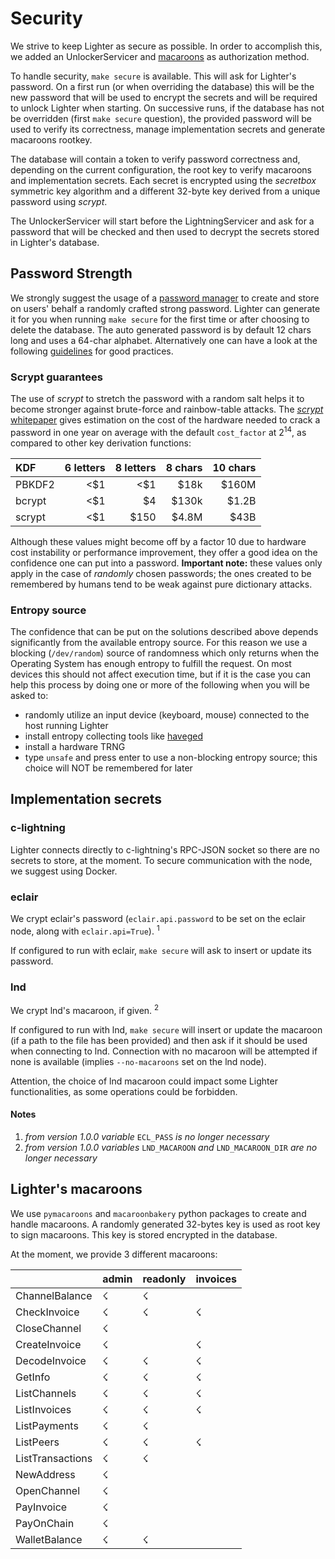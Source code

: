 # Security

We strive to keep Lighter as secure as possible.
In order to accomplish this, we added an UnlockerServicer and
[macaroons](https://ai.google/research/pubs/pub41892)
as authorization method.

To handle security, `make secure` is available.
This will ask for Lighter's password.
On a first run (or when overriding the database) this will be the new password
that will be used to encrypt the secrets and will be required to unlock Lighter
when starting.
On successive runs, if the database has not be overridden (first
`make secure` question), the provided password will be used to verify its
correctness, manage implementation secrets and generate macaroons rootkey.

The database will contain a token to verify password correctness and, depending
on the current configuration, the root key to verify macaroons and
implementation secrets.
Each secret is encrypted using the _secretbox_ symmetric key algorithm and
a different 32-byte key derived from a unique password using _scrypt_.

The UnlockerServicer will start before the LightningServicer and ask for a
password that will be checked and then used to decrypt the secrets stored in
Lighter's database.

## Password Strength

We strongly suggest the usage of a
[password manager](https://en.wikipedia.org/wiki/List_of_password_managers)
to create and store on users' behalf a randomly crafted strong password.
Lighter can generate it for you when running `make secure` for the first
time or after choosing to delete the database.
The auto generated password is by default 12 chars long and uses a 64-char
alphabet.
Alternatively one can have a look at the following
[guidelines](https://en.wikipedia.org/wiki/Password_strength#Guidelines_for_strong_passwords)
for good practices.

### Scrypt guarantees

The use of _scrypt_ to stretch the password with a random salt helps it to
become stronger against brute-force and rainbow-table attacks. The
[_scrypt_ whitepaper](http://www.tarsnap.com/scrypt/scrypt.pdf)
gives estimation on the cost of the hardware needed to crack a password in one
year on average with the default `cost_factor` at 2<sup>14</sup>, as compared
to other key derivation functions:

|KDF   |6 letters|8 letters|8 chars|10 chars|
|:-----|--------:|--------:|------:|-------:|
|PBKDF2|<$1      |<$1      |$18k   |$160M   |
|bcrypt|<$1      |$4       |$130k  |$1.2B   |
|scrypt|<$1      |$150     |$4.8M  |$43B    |

Although these values might become off by a factor 10 due to hardware cost
instability or performance improvement, they offer a good idea on the confidence
one can put into a password.
__Important note:__ these values only apply in the case of _randomly_ chosen
passwords; the ones created to be remembered by humans tend to be weak against
pure dictionary attacks.

### Entropy source

The confidence that can be put on the solutions described above depends
significantly from the available entropy source. For this reason we use a
blocking (`/dev/random`) source of randomness which only returns when the
Operating System has enough entropy to fulfill the request.
On most devices this should not affect execution time, but if it is the case
you can help this process by doing one or more of the following when you will
be asked to:
* randomly utilize an input device (keyboard, mouse) connected to the host
running Lighter
* install entropy collecting tools like
[haveged](https://linux.die.net/man/8/haveged)
* install a hardware TRNG
* type `unsafe` and press enter to use a non-blocking entropy source; this
choice will NOT be remembered for later

## Implementation secrets

### c-lightning

Lighter connects directly to c-lightning's RPC-JSON socket so there are no
secrets to store, at the moment.
To secure communication with the node, we suggest using Docker.

### eclair

We crypt eclair's password (`eclair.api.password` to be set on the eclair node,
along with `eclair.api=True`). <sup>1</sup>

If configured to run with eclair, `make secure` will ask to insert or
update its password.

### lnd

We crypt lnd's macaroon, if given. <sup>2</sup>

If configured to run with lnd, `make secure` will insert or update the macaroon
(if a path to the file has been provided) and then ask if it should be used when
connecting to lnd. Connection with no macaroon will be attempted if none is
available (implies `--no-macaroons` set on the lnd node).

Attention, the choice of lnd macaroon could impact some Lighter functionalities,
as some operations could be forbidden.

#### Notes

1. _from version 1.0.0 variable_ `ECL_PASS` _is no longer necessary_
2. _from version 1.0.0 variables_ `LND_MACAROON` _and_ `LND_MACAROON_DIR` _are no longer
   necessary_


## Lighter's macaroons

We use `pymacaroons` and `macaroonbakery` python packages to create and handle
macaroons.
A randomly generated 32-bytes key is used as root key to sign macaroons.
This key is stored encrypted in the database.

At the moment, we provide 3 different macaroons:

|                  | admin | readonly | invoices |
| ---------------- | ----- | -------- | -------- |
| ChannelBalance   |   ☇   |     ☇    |          |
| CheckInvoice     |   ☇   |     ☇    |     ☇    |
| CloseChannel     |   ☇   |          |          |
| CreateInvoice    |   ☇   |          |     ☇    |
| DecodeInvoice    |   ☇   |     ☇    |     ☇    |
| GetInfo          |   ☇   |     ☇    |     ☇    |
| ListChannels     |   ☇   |     ☇    |     ☇    |
| ListInvoices     |   ☇   |     ☇    |     ☇    |
| ListPayments     |   ☇   |     ☇    |          |
| ListPeers        |   ☇   |     ☇    |     ☇    |
| ListTransactions |   ☇   |     ☇    |          |
| NewAddress       |   ☇   |          |          |
| OpenChannel      |   ☇   |          |          |
| PayInvoice       |   ☇   |          |          |
| PayOnChain       |   ☇   |          |          |
| WalletBalance    |   ☇   |     ☇    |          |
